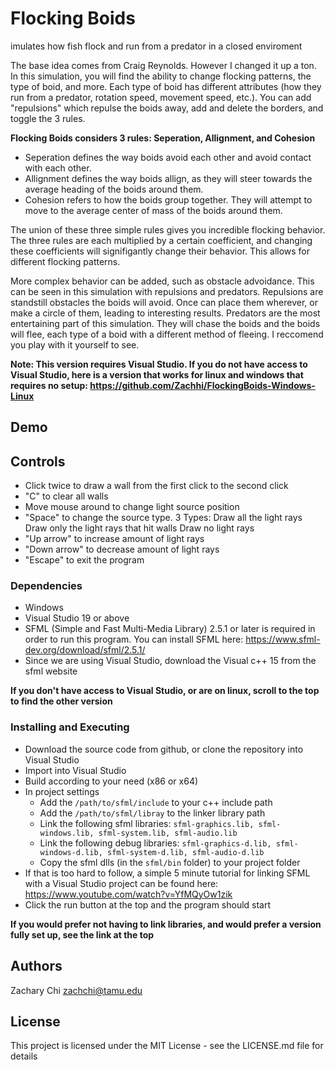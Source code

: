 # Flocking Boids
imulates how fish flock and run from a predator in a closed enviroment

The base idea comes from Craig Reynolds. However I changed it up a ton. In this simulation, you will find the ability to change flocking patterns, the type of boid, and more. Each type of boid has different attributes (how they run from a predator, rotation speed, movement speed,  etc.). You can add "repulsions" which repulse the boids away, add and delete the borders, and toggle the 3 rules. 

**Flocking Boids considers 3 rules: Seperation, Allignment, and Cohesion**
* Seperation defines the way boids avoid each other and avoid contact with each other. 
* Allignment defines the way boids allign, as they will steer towards the average heading of the boids around them. 
* Cohesion refers to how the boids group together. They will attempt to move to the average center of mass of the boids around them. 

The union of these three simple rules gives you incredible flocking behavior. The three rules are each multiplied by a certain coefficient, and changing these coefficients will signifigantly change their behavior. This allows for different flocking patterns. 

More complex behavior can be added, such as obstacle advoidance. This can be seen in this simulation with repulsions and predators. Repulsions are standstill obstacles the boids will avoid. Once can place them wherever, or make a circle of them, leading to interesting results. Predators are the most entertaining part of this simulation. They will chase the boids and the boids will flee, each type of a boid with a different method of fleeing. I reccomend you play with it yourself to see.



**Note: This version requires Visual Studio. If you do not have access to Visual Studio, here is a version that works for linux and windows that requires no setup: https://github.com/Zachhi/FlockingBoids-Windows-Linux**

## Demo

## Controls

* Click twice to draw a wall from the first click to the second click
* "C" to clear all walls
* Move mouse around to change light source position
* "Space" to change the source type. 
      3 Types:
      Draw all the light rays 
      Draw only the light rays that hit walls
      Draw no light rays
* "Up arrow" to increase amount of light rays
* "Down arrow" to decrease amount of light rays
* "Escape" to exit the program

### Dependencies

* Windows
* Visual Studio 19 or above
* SFML (Simple and Fast Multi-Media Library) 2.5.1 or later is required in order to run this program. You can install SFML here: https://www.sfml-dev.org/download/sfml/2.5.1/
* Since we are using Visual Studio, download the Visual c++ 15 from the sfml website

**If you don't have access to Visual Studio, or are on linux, scroll to the top to find the other version**

### Installing and Executing

* Download the source code from github, or clone the repository into Visual Studio
* Import into Visual Studio
* Build according to your need (x86 or x64)
* In project settings
  * Add the `/path/to/sfml/include` to your c++ include path
  * Add the `/path/to/sfml/libray` to the linker library path
  * Link the following sfml libraries: `sfml-graphics.lib, sfml-windows.lib, sfml-system.lib, sfml-audio.lib`
  * Link the following debug libraries: `sfml-graphics-d.lib, sfml-windows-d.lib, sfml-system-d.lib, sfml-audio-d.lib`
  * Copy the sfml dlls (in the `sfml/bin` folder) to your project folder
* If that is too hard to follow, a simple 5 minute tutorial for linking SFML with a Visual Studio project can be found here: https://www.youtube.com/watch?v=YfMQyOw1zik
* Click the run button at the top and the program should start

**If you would prefer not having to link libraries, and would prefer a version fully set up, see the link at the top**

## Authors

Zachary Chi
zachchi@tamu.edu

## License

This project is licensed under the MIT License - see the LICENSE.md file for details
